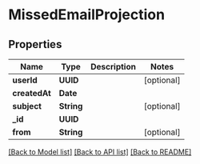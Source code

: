 # MissedEmailProjection

## Properties
Name | Type | Description | Notes
------------ | ------------- | ------------- | -------------
**userId** | **UUID** |  | [optional] 
**createdAt** | **Date** |  | 
**subject** | **String** |  | [optional] 
**_id** | **UUID** |  | 
**from** | **String** |  | [optional] 

[[Back to Model list]](../README#documentation-for-models) [[Back to API list]](../README#documentation-for-api-endpoints) [[Back to README]](../README)


